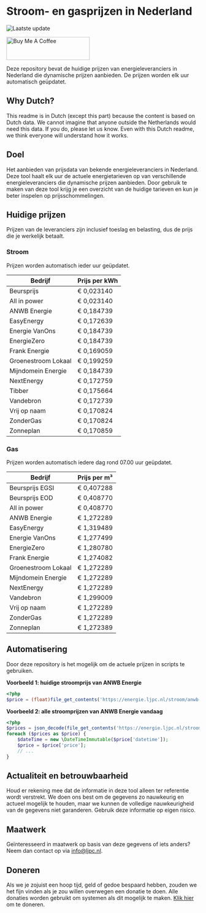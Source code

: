 # Stroom- en gasprijzen in Nederland

![Laatste update](https://img.shields.io/badge/laatste%20update-2025--03--23%2009%3A00%20CET-brightgreen)

<a href="https://www.buymeacoffee.com/Lars-" target="_blank"><img src="https://cdn.buymeacoffee.com/buttons/v2/default-orange.png" alt="Buy Me A Coffee" height="60" style="height: 60px !important;width: 217px !important;" ></a>

Deze repository bevat de huidige prijzen van energieleveranciers in Nederland die dynamische prijzen aanbieden. De prijzen worden elk uur automatisch geüpdatet.

## Why Dutch?

This readme is in Dutch (except this part) because the content is based on Dutch data. We cannot imagine that anyone outside the Netherlands would need this data. If you do, please let us know. Even with this Dutch readme, we think
everyone will understand how it works.

## Doel

Het aanbieden van prijsdata van bekende energieleveranciers in Nederland. Deze tool haalt elk uur de actuele energietarieven op van verschillende energieleveranciers die dynamische prijzen aanbieden. Door gebruik te maken van deze tool
krijg je een overzicht van de huidige tarieven en kun je beter inspelen op prijsschommelingen.

## Huidige prijzen

Prijzen van de leveranciers zijn inclusief toeslag en belasting, dus de prijs die je werkelijk betaalt.

### Stroom

Prijzen worden automatisch ieder uur geüpdatet.

 Bedrijf | Prijs per kWh 
---------|---------------
Beursprijs | € 0,023140
All in power | € 0,023140
ANWB Energie | € 0,184739
EasyEnergy | € 0,172639
Energie VanOns | € 0,184739
EnergieZero | € 0,184739
Frank Energie | € 0,169059
Groenestroom Lokaal | € 0,199259
Mijndomein Energie | € 0,184739
NextEnergy | € 0,172759
Tibber | € 0,175664
Vandebron | € 0,172739
Vrij op naam | € 0,170824
ZonderGas | € 0,170824
Zonneplan | € 0,170859


### Gas

Prijzen worden automatisch iedere dag rond 07.00 uur geüpdatet.

 Bedrijf | Prijs per m³ 
---------|--------------
Beursprijs EGSI | € 0,407288
Beursprijs EOD | € 0,408770
All in power | € 0,408770
ANWB Energie | € 1,272289
EasyEnergy | € 1,319489
Energie VanOns | € 1,277499
EnergieZero | € 1,280780
Frank Energie | € 1,274082
Groenestroom Lokaal | € 1,272289
Mijndomein Energie | € 1,272289
NextEnergy | € 1,272289
Vandebron | € 1,299009
Vrij op naam | € 1,272289
ZonderGas | € 1,272289
Zonneplan | € 1,272389


## Automatisering

Door deze repository is het mogelijk om de actuele prijzen in scripts te gebruiken.

**Voorbeeld 1: huidige stroomprijs van ANWB Energie**

```php
<?php
$price = (float)file_get_contents('https://energie.ljpc.nl/stroom/anwb-energie-nu.txt');

```

**Voorbeeld 2: alle stroomprijzen van ANWB Energie vandaag**

```php
<?php
$prices = json_decode(file_get_contents('https://energie.ljpc.nl/stroom/all-in-power-vandaag.json'),true);
foreach ($prices as $price) {
    $dateTime = new \DateTimeImmutable($price['datetime']);
    $price = $price['price'];
    // ...
}
```

## Actualiteit en betrouwbaarheid

Houd er rekening mee dat de informatie in deze tool alleen ter referentie wordt verstrekt. We doen ons best om de gegevens zo nauwkeurig en actueel mogelijk te houden, maar we kunnen de volledige nauwkeurigheid van de gegevens niet
garanderen. Gebruik deze informatie op eigen risico.

## Maatwerk

Geïnteresseerd in maatwerk op basis van deze gegevens of iets anders? Neem dan contact op
via [info@ljpc.nl](mailto:info@ljpc.nl?subject=Energie%20prijzen).

## Doneren

Als we je zojuist een hoop tijd, geld of gedoe bespaard hebben, zouden we het fijn vinden als je zou willen overwegen een
donatie te doen. Alle donaties worden gebruikt om systemen als dit mogelijk te
maken. [Klik hier](https://www.buymeacoffee.com/Lars-) om te doneren.
